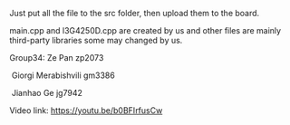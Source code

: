 Just put all the file to the src folder, then upload them to the board.

main.cpp and l3G4250D.cpp are created by us and other files are mainly third-party
libraries some may changed by us.

Group34: Ze Pan zp2073 

​		     Giorgi Merabishvili gm3386 

​		     Jianhao Ge jg7942

Video link: https://youtu.be/b0BFIrfusCw
